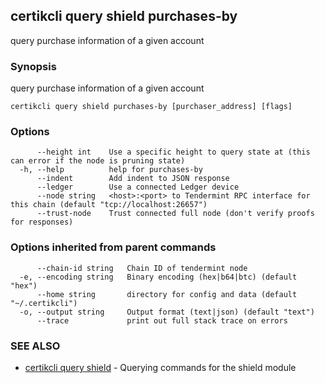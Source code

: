 ## certikcli query shield purchases-by

query purchase information of a given account

### Synopsis

query purchase information of a given account

```
certikcli query shield purchases-by [purchaser_address] [flags]
```

### Options

```
      --height int    Use a specific height to query state at (this can error if the node is pruning state)
  -h, --help          help for purchases-by
      --indent        Add indent to JSON response
      --ledger        Use a connected Ledger device
      --node string   <host>:<port> to Tendermint RPC interface for this chain (default "tcp://localhost:26657")
      --trust-node    Trust connected full node (don't verify proofs for responses)
```

### Options inherited from parent commands

```
      --chain-id string   Chain ID of tendermint node
  -e, --encoding string   Binary encoding (hex|b64|btc) (default "hex")
      --home string       directory for config and data (default "~/.certikcli")
  -o, --output string     Output format (text|json) (default "text")
      --trace             print out full stack trace on errors
```

### SEE ALSO

* [certikcli query shield](certikcli_query_shield.md)	 - Querying commands for the shield module


